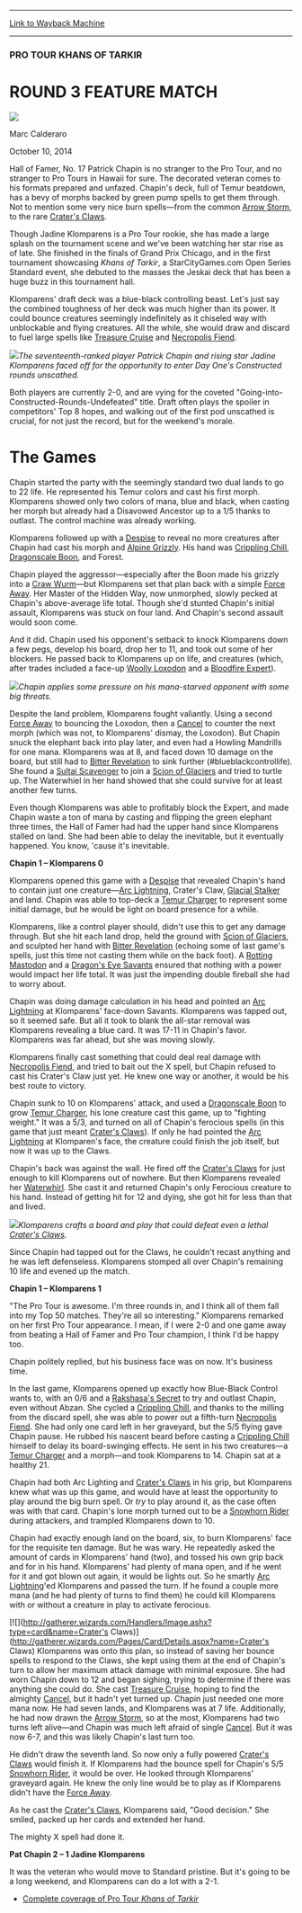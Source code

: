 
---
[Link to Wayback Machine](https://web.archive.org/web/20141013142050/http://magic.wizards.com/en/events/coverage/ptktk/round-3-feature-match-2014-10-10)

[_metadata_:description]:- "Hall of Famer, No. 17 Patrick Chapin is no stranger to the Pro Tour, and no stranger to Pro Tours in Hawaii for sure. The decorated veteran comes to his formats prepared and unfazed. Chapin's deck, full of Temur beatdown, has a bevy of morphs backed by green pump spells to get them through."
[_metadata_:generator]:- "Drupal 7 (http://drupal.org)"
[_metadata_:node]:- "286596"
[_metadata_:publish_date]:- "2014-10-10"
[_metadata_:source]:- "div-main"
[_metadata_:title]:- "ROUND 3 FEATURE MATCH"
[_metadata_:wayback_capture_timestamp]:- "2014-10-13 14:20:50"
[_metadata_:wayback_raw_url]:- "https://web.archive.org/web/20141013142050id_/http://magic.wizards.com/en/events/coverage/ptktk/round-3-feature-match-2014-10-10"
[_metadata_:wayback_url]:- "http://magic.wizards.com/en/events/coverage/ptktk/round-3-feature-match-2014-10-10"
---





### PRO TOUR KHANS OF TARKIR


ROUND 3 FEATURE MATCH
=====================



![](https://media.magic.wizards.com/styles/auth_small/public/images/person/calderaro.jpg)

Marc Calderaro




October 10, 2014
 










Hall of Famer, No. 17 Patrick Chapin is no stranger to the Pro Tour, and no stranger to Pro Tours in Hawaii for sure. The decorated veteran comes to his formats prepared and unfazed. Chapin's deck, full of Temur beatdown, has a bevy of morphs backed by green pump spells to get them through. Not to mention some very nice burn spells—from the common [Arrow Storm](http://gatherer.wizards.com/Pages/Card/Details.aspx?name=Arrow+Storm), to the rare [Crater's Claws](http://gatherer.wizards.com/Pages/Card/Details.aspx?name=Crater%27s+Claws).


Though Jadine Klomparens is a Pro Tour rookie, she has made a large splash on the tournament scene and we've been watching her star rise as of late. She finished in the finals of Grand Prix Chicago, and in the first tournament showcasing *Khans of Tarkir*, a StarCityGames.com Open Series Standard event, she debuted to the masses the Jeskai deck that has been a huge buzz in this tournament hall.


Klomparens' draft deck was a blue-black controlling beast. Let's just say the combined toughness of her deck was much higher than its power. It could bounce creatures seemingly indefinitely as it chiseled way with unblockable and flying creatures. All the while, she would draw and discard to fuel large spells like [Treasure Cruise](http://gatherer.wizards.com/Pages/Card/Details.aspx?name=Treasure+Cruise) and [Necropolis Fiend](http://gatherer.wizards.com/Pages/Card/Details.aspx?name=Necropolis+Fiend).


![](https://media.wizards.com/2014/events/ptktk/r3_chapin_klomparens.jpg)*The seventeenth-ranked player Patrick Chapin and rising star Jadine Klomparens faced off for the opportunity to enter Day One's Constructed rounds unscathed.*




Both players are currently 2-0, and are vying for the coveted "Going-into-Constructed-Rounds-Undefeated" title. Draft often plays the spoiler in competitors' Top 8 hopes, and walking out of the first pod unscathed is crucial, for not just the record, but for the weekend's morale.



The Games
=========


Chapin started the party with the seemingly standard two dual lands to go to 22 life. He represented his Temur colors and cast his first morph. Klomparens showed only two colors of mana, blue and black, when casting her morph but already had a Disavowed Ancestor up to a 1/5 thanks to outlast. The control machine was already working.


Klomparens followed up with a [Despise](http://gatherer.wizards.com/Pages/Card/Details.aspx?name=Despise) to reveal no more creatures after Chapin had cast his morph and [Alpine Grizzly](http://gatherer.wizards.com/Pages/Card/Details.aspx?name=Alpine+Grizzly). His hand was [Crippling Chill](http://gatherer.wizards.com/Pages/Card/Details.aspx?name=Crippling+Chill), [Dragonscale Boon](http://gatherer.wizards.com/Pages/Card/Details.aspx?name=Dragonscale+Boon), and Forest.


Chapin played the aggressor—especially after the Boon made his grizzly into a [Craw Wurm](http://gatherer.wizards.com/Pages/Card/Details.aspx?name=Craw+Wurm)—but Klomparens set that plan back with a simple [Force Away](http://gatherer.wizards.com/Pages/Card/Details.aspx?name=Force+Away). Her Master of the Hidden Way, now unmorphed, slowly pecked at Chapin's above-average life total. Though she'd stunted Chapin's initial assault, Klomparens was stuck on four land. And Chapin's second assault would soon come.


And it did. Chapin used his opponent's setback to knock Klomparens down a few pegs, develop his board, drop her to 11, and took out some of her blockers. He passed back to Klomparens up on life, and creatures (which, after trades included a face-up [Woolly Loxodon](http://gatherer.wizards.com/Pages/Card/Details.aspx?name=Woolly+Loxodon) and a [Bloodfire Expert](http://gatherer.wizards.com/Pages/Card/Details.aspx?name=Bloodfire+Expert)).


![](https://media.wizards.com/2014/events/ptktk/r3_chapin.jpg)*Chapin applies some pressure on his mana-starved opponent with some big threats.*




Despite the land problem, Klomparens fought valiantly. Using a second [Force Away](http://gatherer.wizards.com/Pages/Card/Details.aspx?name=Force+Away) to bouncing the Loxodon, then a [Cancel](http://gatherer.wizards.com/Pages/Card/Details.aspx?name=Cancel) to counter the next morph (which was not, to Klomparens' dismay, the Loxodon). But Chapin snuck the elephant back into play later, and even had a Howling Mandrills for one mana. Klomparens was at 8, and faced down 10 damage on the board, but still had to [Bitter Revelation](http://gatherer.wizards.com/Pages/Card/Details.aspx?name=Bitter+Revelation) to sink further (#blueblackcontrollife). She found a [Sultai Scavenger](http://gatherer.wizards.com/Pages/Card/Details.aspx?name=Sultai+Scavenger) to join a [Scion of Glaciers](http://gatherer.wizards.com/Pages/Card/Details.aspx?name=Scion+of+Glaciers) and tried to turtle up. The Waterwhiel in her hand showed that she could survive for at least another few turns.



Even though Klomparens was able to profitably block the Expert, and made Chapin waste a ton of mana by casting and flipping the green elephant three times, the Hall of Famer had had the upper hand since Klomparens stalled on land. She had been able to delay the inevitable, but it eventually happened. You know, 'cause it's inevitable.


**Chapin 1 – Klomparens 0**


Klomparens opened this game with a [Despise](http://gatherer.wizards.com/Pages/Card/Details.aspx?name=Despise) that revealed Chapin's hand to contain just one creature—[Arc Lightning](http://gatherer.wizards.com/Pages/Card/Details.aspx?name=Arc+Lightning), Crater's Claw, [Glacial Stalker](http://gatherer.wizards.com/Pages/Card/Details.aspx?name=Glacial+Stalker) and land. Chapin was able to top-deck a [Temur Charger](http://gatherer.wizards.com/Pages/Card/Details.aspx?name=Temur+Charger) to represent some initial damage, but he would be light on board presence for a while.


Klomparens, like a control player should, didn't use this to get any damage through. But she hit each land drop, held the ground with [Scion of Glaciers](http://gatherer.wizards.com/Pages/Card/Details.aspx?name=Scion+of+Glaciers), and sculpted her hand with [Bitter Revelation](http://gatherer.wizards.com/Pages/Card/Details.aspx?name=Bitter+Revelation) (echoing some of last game's spells, just this time not casting them while on the back foot). A [Rotting Mastodon](http://gatherer.wizards.com/Pages/Card/Details.aspx?name=Rotting+Mastodon) and a [Dragon's Eye Savants](http://gatherer.wizards.com/Pages/Card/Details.aspx?name=Dragon%27s+Eye+Savants) ensured that nothing with a power would impact her life total. It was just the impending double fireball she had to worry about.


Chapin was doing damage calculation in his head and pointed an [Arc Lightning](http://gatherer.wizards.com/Pages/Card/Details.aspx?name=Arc+Lightning) at Klomparens' face-down Savants. Klomparens was tapped out, so it seemed safe. But all it took to blank the all-star removal was Klomparens revealing a blue card. It was 17-11 in Chapin's favor. Klomparens was far ahead, but she was moving slowly.


Klomparens finally cast something that could deal real damage with [Necropolis Fiend](http://gatherer.wizards.com/Pages/Card/Details.aspx?name=Necropolis+Fiend), and tried to bait out the X spell, but Chapin refused to cast his Crater's Claw just yet. He knew one way or another, it would be his best route to victory.


Chapin sunk to 10 on Klomparens' attack, and used a [Dragonscale Boon](http://gatherer.wizards.com/Pages/Card/Details.aspx?name=Dragonscale+Boon) to grow [Temur Charger](http://gatherer.wizards.com/Pages/Card/Details.aspx?name=Temur+Charger), his lone creature cast this game, up to "fighting weight." It was a 5/3, and turned on all of Chapin's ferocious spells (in this game that just meant [Crater's Claws](http://gatherer.wizards.com/Pages/Card/Details.aspx?name=Crater%27s+Claws)). If only he had pointed the [Arc Lightning](http://gatherer.wizards.com/Pages/Card/Details.aspx?name=Arc+Lightning) at Klomparen's face, the creature could finish the job itself, but now it was up to the Claws.


Chapin's back was against the wall. He fired off the [Crater's Claws](http://gatherer.wizards.com/Pages/Card/Details.aspx?name=Crater%27s+Claws) for just enough to kill Klomparens out of nowhere. But then Klomparens revealed her [Waterwhirl](http://gatherer.wizards.com/Pages/Card/Details.aspx?name=Waterwhirl). She cast it and returned Chapin's only Ferocious creature to his hand. Instead of getting hit for 12 and dying, she got hit for less than that and lived.


![](https://media.wizards.com/2014/events/ptktk/r3_klomparens.jpg)*Klomparens crafts a board and play that could defeat even a lethal [Crater's Claws](http://gatherer.wizards.com/Pages/Card/Details.aspx?name=Crater%27s+Claws).* 




Since Chapin had tapped out for the Claws, he couldn't recast anything and he was left defenseless. Klomparens stomped all over Chapin's remaining 10 life and evened up the match.



**Chapin 1 – Klomparens 1**


"The Pro Tour is awesome. I'm three rounds in, and I think all of them fall into my Top 50 matches. They're all so interesting." Klomparens remarked on her first Pro Tour appearance. I mean, if I were 2-0 and one game away from beating a Hall of Famer and Pro Tour champion, I think I'd be happy too.


Chapin politely replied, but his business face was on now. It's business time.


In the last game, Klomparens opened up exactly how Blue-Black Control wants to, with an 0/6 and a [Rakshasa's Secret](http://gatherer.wizards.com/Pages/Card/Details.aspx?name=Rakshasa%27s+Secret) to try and outlast Chapin, even without Abzan. She cycled a [Crippling Chill](http://gatherer.wizards.com/Pages/Card/Details.aspx?name=Crippling+Chill), and thanks to the milling from the discard spell, she was able to power out a fifth-turn [Necropolis Fiend](http://gatherer.wizards.com/Pages/Card/Details.aspx?name=Necropolis+Fiend). She had only one card left in her graveyard, but the 5/5 flying gave Chapin pause. He rubbed his nascent beard before casting a [Crippling Chill](http://gatherer.wizards.com/Pages/Card/Details.aspx?name=Crippling+Chill) himself to delay its board-swinging effects. He sent in his two creatures—a [Temur Charger](http://gatherer.wizards.com/Pages/Card/Details.aspx?name=Temur+Charger) and a morph—and took Klomparens to 14. Chapin sat at a healthy 21.


Chapin had both Arc Lighting and [Crater's Claws](http://gatherer.wizards.com/Pages/Card/Details.aspx?name=Crater%27s+Claws) in his grip, but Klomparens knew what was up this game, and would have at least the opportunity to play around the big burn spell. Or *try* to play around it, as the case often was with that card. Chapin's lone morph turned out to be a [Snowhorn Rider](http://gatherer.wizards.com/Pages/Card/Details.aspx?name=Snowhorn+Rider) during attackers, and trampled Klomparens down to 10.


Chapin had exactly enough land on the board, six, to burn Klomparens' face for the requisite ten damage. But he was wary. He repeatedly asked the amount of cards in Klomparens' hand (two), and tossed his own grip back and for in his hand. Klomparens' had plenty of mana open, and if he went for it and got blown out again, it would be lights out. So he smartly [Arc Lightning](http://gatherer.wizards.com/Pages/Card/Details.aspx?name=Arc+Lightning)'ed Klomparens and passed the turn. If he found a couple more mana (and he had plenty of turns to find them) he could kill Klomparens with or without a creature in play to activate ferocious.


[![](http://gatherer.wizards.com/Handlers/Image.ashx?type=card&name=Crater's Claws)](http://gatherer.wizards.com/Pages/Card/Details.aspx?name=Crater's Claws)
Klomparens was onto this plan, so instead of saving her bounce spells to respond to the Claws, she kept using them at the end of Chapin's turn to allow her maximum attack damage with minimal exposure. She had worn Chapin down to 12 and began sighing, trying to determine if there was anything she could do. She cast [Treasure Cruise](http://gatherer.wizards.com/Pages/Card/Details.aspx?name=Treasure+Cruise), hoping to find the almighty [Cancel](http://gatherer.wizards.com/Pages/Card/Details.aspx?name=Cancel), but it hadn't yet turned up. Chapin just needed one more mana now. He had seven lands, and Klomparens was at 7 life. Additionally, he had now drawn the [Arrow Storm](http://gatherer.wizards.com/Pages/Card/Details.aspx?name=Arrow+Storm), so at the most, Klomparens had two turns left alive—and Chapin was much left afraid of single [Cancel](http://gatherer.wizards.com/Pages/Card/Details.aspx?name=Cancel). But it was now 6-7, and this was likely Chapin's last turn too.


He didn't draw the seventh land. So now only a fully powered [Crater's Claws](http://gatherer.wizards.com/Pages/Card/Details.aspx?name=Crater%27s+Claws) would finish it. If Klomparens had the bounce spell for Chapin's 5/5 [Snowhorn Rider](http://gatherer.wizards.com/Pages/Card/Details.aspx?name=Snowhorn+Rider), it would be over. He looked through Klomparens' graveyard again. He knew the only line would be to play as if Klomparens didn't have the [Force Away](http://gatherer.wizards.com/Pages/Card/Details.aspx?name=Force+Away).


As he cast the [Crater's Claws](http://gatherer.wizards.com/Pages/Card/Details.aspx?name=Crater%27s+Claws), Klomparens said, "Good decision." She smiled, packed up her cards and extended her hand.


The mighty X spell had done it.


**Pat Chapin 2 – 1 Jadine Klomparens**


It was the veteran who would move to Standard pristine. But it's going to be a long weekend, and Klomparens can do a lot with a 2-1.



* [Complete coverage of Pro Tour *Khans of Tarkir*](http://magic.wizards.com/en/events/coverage/ptktk)






 
 




  







